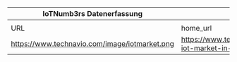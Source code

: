 |IoTNumb3rs Datenerfassung|||||||||||
| ---- | ---- | ---- | ---- | ---- | ---- | ---- | ---- | ---- | ---- | ---- |
||||||||||||
|URL|home_url|filename|device_class|device_count|market_class|market_volume|prognosis_year|publication_year|authorship_class|Dropbox folder|
|https://www.technavio.com/image/iotmarket.png|https://www.technavio.com/report/global-iot-market-in-smart-farming|file24_iotmarket.png|||size|4470000000|2021|2017|scientist|marielledemuth/20190113-1508|
